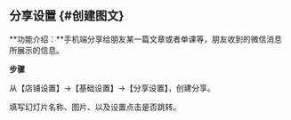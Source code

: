 ## 分享设置 {#创建图文}

**功能介绍：**手机端分享给朋友某一篇文章或者单课等，朋友收到的微信消息所展示的信息。

**步骤**

从【店铺设置】→【基础设置】→【分享设置】，创建分享。

填写幻灯片名称、图片、以及设置点击是否跳转。


